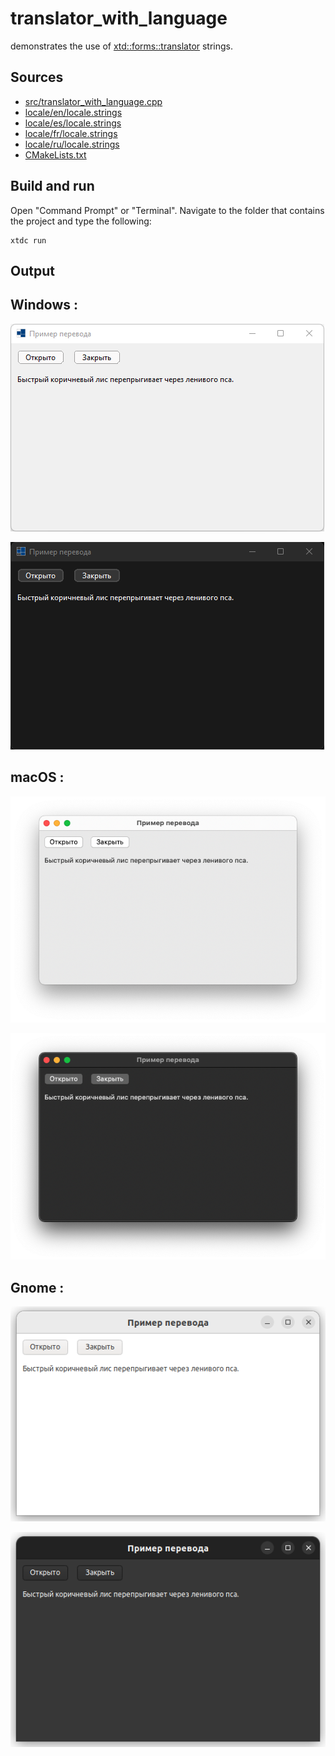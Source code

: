 # translator_with_language

demonstrates the use of [xtd::forms::translator](https://gammasoft71.github.io/xtd/reference_guides/latest/classxtd_1_1translator.html) strings.

## Sources

* [src/translator_with_language.cpp](src/translator_with_language.cpp)
* [locale/en/locale.strings](locale/en/locale.strings)
* [locale/es/locale.strings](locale/es/locale.strings)
* [locale/fr/locale.strings](locale/fr/locale.strings)
* [locale/ru/locale.strings](locale/ru/locale.strings)
* [CMakeLists.txt](CMakeLists.txt)

## Build and run

Open "Command Prompt" or "Terminal". Navigate to the folder that contains the project and type the following:

```shell
xtdc run
```

## Output

## Windows :

![Screenshot](../../../../docs/pictures/examples/translator_with_language_w.png)

![Screenshot](../../../../docs/pictures/examples/translator_with_language_wd.png)

## macOS :

![Screenshot](../../../../docs/pictures/examples/translator_with_language_m.png)

![Screenshot](../../../../docs/pictures/examples/translator_with_language_md.png)

## Gnome :

![Screenshot](../../../../docs/pictures/examples/translator_with_language_g.png)

![Screenshot](../../../../docs/pictures/examples/translator_with_language_gd.png)

